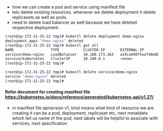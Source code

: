 - how we can create a pod and service using manifest file
- lets delete existing resources. whenever we delete deployment it delete replicasets as well as pods.
- need to delete load balancer as well because we have deleted respective deployment.
```sh
[root@ip-172-31-25-22 tmp]# kubectl delete deployment demo-nginx
deployment.apps "demo-nginx" deleted
[root@ip-172-31-25-22 tmp]# kubectl get all
NAME                 TYPE           CLUSTER-IP       EXTERNAL-IP                                                               PORT(S)        AGE
service/demo-nginx   LoadBalancer   10.100.173.163   a19cab90f5eaf48e8be7b05aac110fa0-1375601859.us-east-1.elb.amazonaws.com   80:32088/TCP   30m
service/kubernetes   ClusterIP      10.100.0.1       <none>                                                                    443/TCP        3h20m
[root@ip-172-31-25-22 tmp]#
```
```sh
[root@ip-172-31-25-22 tmp]# kubectl delete service/demo-nginx
service "demo-nginx" deleted
[root@ip-172-31-25-22 tmp]#
```

#### Refer document for creating manifest file https://kubernetes.io/docs/reference/generated/kubernetes-api/v1.27/

- in manifest file apiversion v1, kind means what kind of resource we are creating it can be a pod, deployment, replicaset etc, next metatdata which tell us name of the pod, next labels will be helpful to assiciate with services, next specification 
